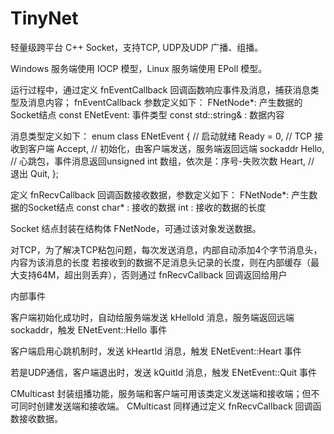 # TinyNet

轻量级跨平台 C++ Socket，支持TCP, UDP及UDP 广播、组播。

Windows 服务端使用 IOCP 模型，Linux 服务端使用 EPoll 模型。

运行过程中，通过定义 fnEventCallback 回调函数响应事件及消息，捕获消息类型及消息内容；
fnEventCallback 参数定义如下：
FNetNode*: 产生数据的Socket结点
const ENetEvent: 事件类型
const std::string& : 数据内容

消息类型定义如下：
enum class ENetEvent
{
	// 启动就绪
	Ready = 0,
	// TCP 接收到客户端
	Accept,
	// 初始化，由客户端发送，服务端返回远端 sockaddr
	Hello,
	// 心跳包，事件消息返回unsigned int 数组，依次是：序号-失败次数
	Heart,
	// 退出
	Quit,
};

定义 fnRecvCallback 回调函数接收数据，参数定义如下：
FNetNode*: 产生数据的Socket结点
const char* : 接收的数据
int : 接收的数据的长度

Socket 结点封装在结构体 FNetNode，可通过该对象发送数据。

对TCP，为了解决TCP粘包问题，每次发送消息，内部自动添加4个字节消息头，内容为该消息的长度
若接收到的数据不足消息头记录的长度，则在内部缓存（最大支持64M，超出则丢弃），否则通过 
fnRecvCallback 回调返回给用户

内部事件

客户端初始化成功时，自动给服务端发送 kHelloId 消息，服务端返回远端 sockaddr，触发 ENetEvent::Hello 事件

客户端启用心跳机制时，发送 kHeartId 消息，触发 ENetEvent::Heart 事件

若是UDP通信，客户端退出时，发送 kQuitId 消息，触发 ENetEvent::Quit 事件

CMulticast 封装组播功能，服务端和客户端可用该类定义发送端和接收端；但不可同时创建发送端和接收端。
CMulticast 同样通过定义 fnRecvCallback 回调函数接收数据。
